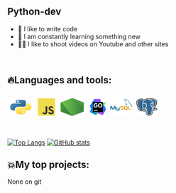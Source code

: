 ## Python-dev

- 💪 I like to write code<br />
- 🥅 I am constantly learning something new<br />
- 🤹🏽 I like to shoot videos on Youtube and other sites
 
<br />
<h2>🔥Languages and tools:</h2>
<div>
  <img src="https://github.com/devicons/devicon/blob/master/icons/python/python-original.svg" width="60" height="40"/>&nbsp;
  <img src="https://github.com/devicons/devicon/blob/master/icons/javascript/javascript-original.svg" title="JavaScript" alt="JavaScript" width="40" height="40"/>&nbsp;
  <img src="https://github.com/devicons/devicon/blob/master/icons/nodejs/nodejs-original.svg"  width="60" height="40"/>&nbsp;
  <img src="https://github.com/devicons/devicon/blob/master/icons/goland/goland-original.svg"  width="40" height="40"/>&nbsp;
  <img src="https://github.com/devicons/devicon/blob/master/icons/mysql/mysql-original-wordmark.svg" title="MySQL"  alt="MySQL" width="50" height="50"/>&nbsp;
  <img src="https://github.com/devicons/devicon/blob/master/icons/postgresql/postgresql-original.svg" title="PostgreSQL"  alt="PostgreSQL" width="50" height="40"/>&nbsp;
  
</div>
<br />

<br />

[![Top Langs](https://github-readme-stats.vercel.app/api/top-langs/?username=whoissoee&show_icons=true&theme=tokyonight&border_radius=10&hide_border=true&hide_title=false&langs_count=100&layout=compact)](https://github.com/whoissoee)
[![GitHub stats](https://github-readme-stats.vercel.app/api?username=whoissoee&count_private=true&show_icons=true&theme=tokyonight&border_radius=10&hide_border=true&hide_title=true)](https://github.com/whoissoee)

## 💥My top projects: <br />
None on git


<!-- <a href="https://github.com/whoissoee/Your_browser">
  <img align="center" style="margin:0.5rem" src="https://github-readme-stats.vercel.app/api/pin/?username=braydoncoyer&repo=Your_browser&title_color=ffffff&text_color=c9cacc&icon_color=4AB197&bg_color=1A2B34" />
</a>  -->
